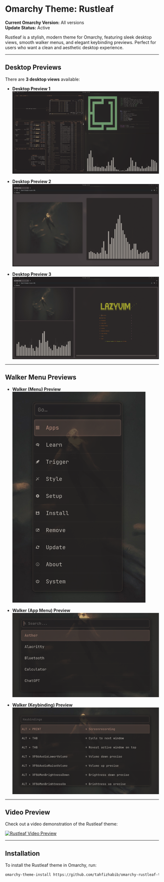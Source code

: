 # Omarchy Theme: Rustleaf

**Current Omarchy Version:** All versions  
**Update Status:** Active  

Rustleaf is a stylish, modern theme for Omarchy, featuring sleek desktop views, smooth walker menus, and elegant keybinding previews. Perfect for users who want a clean and aesthetic desktop experience.

---

## Desktop Previews

There are **3 desktop views** available:

- **Desktop Preview 1**  
![Desktop1](https://github.com/tahfizhabib/omarchy-rustleaf-theme/blob/9c143d07a975dc1377a8fc883b961c9850642ea1/Media/Desktop1.png)

- **Desktop Preview 2**  
![Desktop2](https://github.com/tahfizhabib/omarchy-rustleaf-theme/blob/9c143d07a975dc1377a8fc883b961c9850642ea1/Media/Desktop2.png)

- **Desktop Preview 3**  
![Desktop3](https://github.com/tahfizhabib/omarchy-rustleaf-theme/blob/9c143d07a975dc1377a8fc883b961c9850642ea1/Media/Desktop3.png)

---

## Walker Menu Previews

- **Walker (Menu) Preview**  
![Walker1](https://github.com/tahfizhabib/omarchy-rustleaf-theme/blob/9c143d07a975dc1377a8fc883b961c9850642ea1/Media/Walker1.png)

- **Walker (App Menu) Preview**  
![Walker2](https://github.com/tahfizhabib/omarchy-rustleaf-theme/blob/9c143d07a975dc1377a8fc883b961c9850642ea1/Media/Walker2.png)

- **Walker (Keybinding) Preview**  
![Walkerkb](https://github.com/tahfizhabib/omarchy-rustleaf-theme/blob/9c143d07a975dc1377a8fc883b961c9850642ea1/Media/Walkerkb.png)

---

## Video Preview

Check out a video demonstration of the Rustleaf theme:  

[![Rustleaf Video Preview](https://user-images.githubusercontent.com/569b3f72-7970-4b0a-bbb0-7d4a20aecfc6)](https://github.com/user-attachments/assets/569b3f72-7970-4b0a-bbb0-7d4a20aecfc6)

---

## Installation

To install the Rustleaf theme in Omarchy, run:

```bash
omarchy-theme-install https://github.com/tahfizhabib/omarchy-rustleaf-theme
